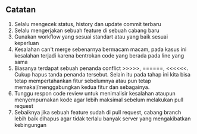 ## Catatan
1. Selalu mengecek status, history dan update commit terbaru
2. Selalu mengerjakan sebuah feature di sebuah cabang baru
3. Gunakan workflow yang sesuai standart atau yang baik sesuai keperluan
4. Kesalahan can't merge sebenarnya bermacam macam, pada kasus ini kesalahan terjadi karena bentrokan code yang berada pada line yang sama
5. Biasanya terdapat sebuah penanda conflict >>>>>, ======, <<<<<<. Cukup hapus tanda penanda tersebut. Selain itu pada tahap ini kita bisa tetap mempertahankan fitur sebelumnya atau pun tetap memakai/menggabungkan kedua fitur dan sebagainya.
6. Tunggu respon code review untuk menimalisir kesalahan ataupun menyempurnakan kode agar lebih maksimal sebelum melakukan pull request
7. Sebaiknya jika sebuah feature sudah di pull request, cabang branch lebih baik dihapus agar tidak terlalu banyak server yang mengakibatkan kebingungan
